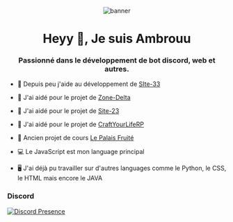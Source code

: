 <p align="center"> <img src="https://cdn.discordapp.com/banners/420677579645779978/41cac8a52a017ad5b9b3e69c513e4295.png?size=4096" alt="banner"/></a> </p>

<h1 align="center">Heyy 👋, Je suis Ambrouu</h1>
<h3 align="center">Passionné dans le développement de bot discord, web et autres.</h3>

- 🔭 Depuis peu j'aide au développement de [SIte-33](https://site-33.net/)

- 🤝 J'ai aidé pour le projet de [Zone-Delta](https://zone-delta.fr)

- 🤝 J'ai aidé pour le projet de [Site-23](https://zone-delta.fr)

- 🤝 J'ai aidé pour le projet de [CraftYourLifeRP](https://craftyourliferp.fr)

- 🍞 Ancien projet de cours [Le Palais Fruité](https://www.instagram.com/lepalaisfruite_)

- 💻 Le JavaScript est mon language principal

- 🖥️ J'ai déjà pu travailler sur d'autres languages comme le Python, le CSS, le HTML mais encore le JAVA </a>

<h3 align="left">Discord</h3>

[![Discord Presence](https://lanyard.cnrad.dev/api/420677579645779978?hideDiscrim=true)](https://discord.com/users/420677579645779978)
